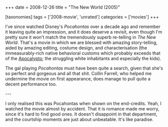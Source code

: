 +++
date = 2008-12-26
title = "The New World (2005)"

[taxonomies]
tags = ['2008-movie', 'unrated']
categories = ['movies']
+++

I\'ve since watched Disney\'s *Pocahontas* over a decade ago and
remember it leaving quite an impression, and it does deserve a revisit,
even though I\'m pretty sure it won\'t match the tremendously superb
re-telling in *The New World*. That\'s a movie in which we are blessed
with amazing story-telling, aided by amazing editing, costume design,
and characterisation (the immeasurably-rich native behavioral customs
which probably exceeds that of the [Apocalypto]; the struggling white
inhabitants and especially the kids).

The gal playing *Pocahontas* must have been quite a search, given that
she\'s so perfect and gorgeous and all that shit. Collin Farrell, who
helped me undermine the movie on first appearance, does manage to pull
quite a decent performance too.

\-\--

I only realised this was Pocahontas when shown on the end-credits. Yeah,
I watched the movie almost by accident. That it is romance made me
worry, since it\'s hard to find good ones. It doesn\'t disappoint in
that department, and the courtship moments are just about unbeatable.
It\'s like paradise.

  [Apocalypto]: http://tshepang.net/apocalypto-2006
